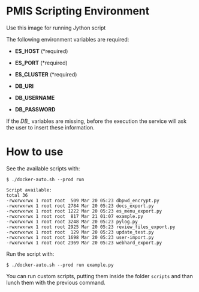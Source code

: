 # PMIS Scripting Environment

Use this image for running Jython script

The following environment variables are required:

- **ES_HOST** (*required)
- **ES_PORT** (*required)
- **ES_CLUSTER** (*required)

- **DB_URI**
- **DB_USERNAME**
- **DB_PASSWORD**

If the *DB_* variables are missing, before the execution the service will ask the user to insert these information.

# How to use

See the available scripts with:

    $ ./docker-auto.sh --prod run

    Script available:
    total 36
    -rwxrwxrwx 1 root root  509 Mar 20 05:23 dbpwd_encrypt.py
    -rwxrwxrwx 1 root root 2784 Mar 20 05:23 docs_export.py
    -rwxrwxrwx 1 root root 1222 Mar 20 05:23 es_menu_export.py
    -rwxrwxrwx 1 root root  817 Mar 21 01:07 example.py
    -rwxrwxrwx 1 root root 3248 Mar 20 05:23 pylog.py
    -rwxrwxrwx 1 root root 2925 Mar 20 05:23 review_files_export.py
    -rwxrwxrwx 1 root root  129 Mar 20 05:23 update_test.py
    -rwxrwxrwx 1 root root 1698 Mar 20 05:23 user-import.py
    -rwxrwxrwx 1 root root 2369 Mar 20 05:23 webhard_export.py


Run the script with:

    $ ./docker-auto.sh --prod run example.py

You can run custom scripts, putting them inside the folder `scripts` and than lunch them with the previous command.

